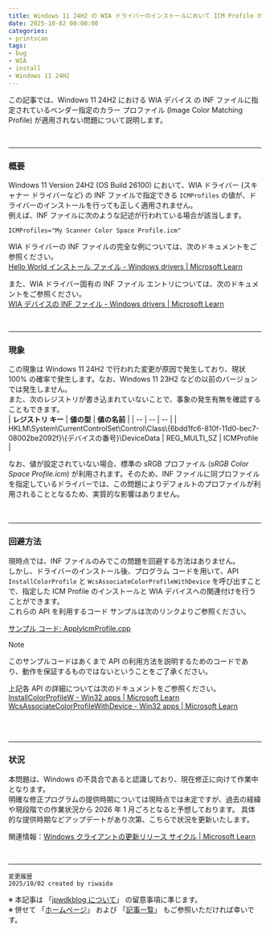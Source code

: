 ```yaml
---
title: Windows 11 24H2 の WIA ドライバーのインストールにおいて ICM Profile が適用されない
date: 2025-10-02 00:00:00
categories:
- printscan
tags:
- bug
- WIA
- install
- Windows 11 24H2
---
```

この記事では、Windows 11 24H2 における WIA デバイス の INF ファイルに指定されているベンダー指定のカラー プロファイル (Image Color Matching Profile) が適用されない問題について説明します。
<!-- more -->
<br>

***
### 概要
Windows 11 Version 24H2 (OS Build 26100) において、WIA ドライバー (スキャナー ドライバーなど) の INF ファイルで指定できる `ICMProfiles` の値が、ドライバーのインストールを行っても正しく適用されません。  
例えば、INF ファイルに次のような記述が行われている場合が該当します。 
``` INF
ICMProfiles="My Scanner Color Space Profile.icm"
```
WIA ドライバーの INF ファイルの完全な例については、次のドキュメントをご参照ください。  
[Hello World インストール ファイル - Windows drivers | Microsoft Learn](https://learn.microsoft.com/ja-jp/windows-hardware/drivers/image/--hello-world---installation-file)  

また、WIA ドライバー固有の INF ファイル エントリについては、次のドキュメントをご参照ください。  
[WIA デバイスの INF ファイル - Windows drivers | Microsoft Learn](https://learn.microsoft.com/ja-jp/windows-hardware/drivers/image/inf-files-for-wia-devices)  


<br>  

  
***  
### 現象
この現象は Windows 11 24H2 で行われた変更が原因で発生しており、現状 100% の確率で発生します。なお、Windows 11 23H2 などの以前のバージョンでは発生しません。  
また、次のレジストリが書き込まれていないことで、事象の発生有無を確認することもできます。  
| **レジストリ キー** | **値の型** | **値の名前** |
| -- | -- | -- |
| HKLM\System\CurrentControlSet\Control\Class\\{6bdd1fc6-810f-11d0-bec7-08002be2092f}\\{デバイスの番号}\DeviceData | REG_MULTI_SZ | ICMProfile |

なお、値が設定されていない場合、標準の sRGB プロファイル (*sRGB Color Space Profile.icm*) が利用されます。そのため、INF ファイルに同プロファイルを指定しているドライバーでは、この問題によりデフォルトのプロファイルが利用されることとなるため、実質的な影響はありません。
<br>  
<br>  

***  
### 回避方法
現時点では、INF ファイルのみでこの問題を回避する方法はありません。  
しかし、ドライバーのインストール後、プログラム コードを用いて、API `InstallColorProfile` と `WcsAssociateColorProfileWithDevice` を呼び出すことで、指定した ICM Profile のインストールと WIA デバイスへの関連付けを行うことができます。  
これらの API を利用するコード サンプルは次のリンクよりご参照ください。  

[サンプル コード: ApplyIcmProfile.cpp](https://github.com/jpwdkblog/jpwdkblog.github.io/blob/master/samples/wia/icmprofile/ApplyIcmProfile.cpp)  
> [!NOTE]  
> このサンプルコードはあくまで API の利用方法を説明するためのコードであり、動作を保証するものではないということをご了承ください。  

上記各 API の詳細については次のドキュメントをご参照ください。  
[InstallColorProfileW - Win32 apps | Microsoft Learn](https://learn.microsoft.com/en-us/windows/win32/api/icm/nf-icm-installcolorprofilew)  
[WcsAssociateColorProfileWithDevice - Win32 apps | Microsoft Learn](https://learn.microsoft.com/en-us/windows/win32/api/icm/nf-icm-wcsassociatecolorprofilewithdevice)


<br>  
<br>  

***
### 状況
本問題は、Windows の不具合であると認識しており、現在修正に向けて作業中となります。  
明確な修正プログラムの提供時期については現時点では未定ですが、過去の経緯や現段階での作業状況から 2026 年 1 月ごろとなると予想しております。
具体的な提供時期などアップデートがあり次第、こちらで状況を更新いたします。   
  

関連情報：[Windows クライアントの更新リリース サイクル | Microsoft Learn](https://learn.microsoft.com/ja-jp/windows/deployment/update/release-cycle)  



<!--ID:59120214-->
<!--Rel:2025.10D-->
<!--Primary:Feature_Bundle_2510=DisabledByDefault-->
<!--Feature_SetupApi_FilterInstallInfoSet=EnabledByDefault-->

<br>

***
`変更履歴`  
`2025/10/02 created by riwaida`

※ 本記事は 「[jpwdkblog について](https://jpwdkblog.github.io/blog/2020/01/01/aobut-jpwdkblog/)」 の留意事項に準じます。  
※ 併せて 「[ホームページ](https://jpwdkblog.github.io/blog/)」 および 「[記事一覧](https://jpwdkblog.github.io/blog/archives/)」 もご参照いただければ幸いです。  